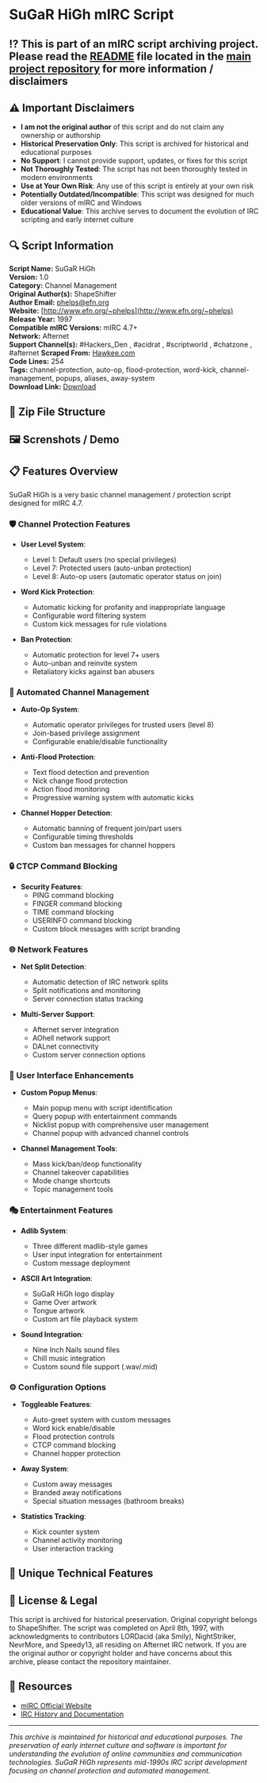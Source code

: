 # SuGaR HiGh mIRC Script

## ⁉️ This is part of an mIRC script archiving project. Please read the [README](https://github.com/sorzkode/mirc_scripts_archive/blob/main/README.md) file located in the [main project repository](https://github.com/sorzkode/mirc_scripts_archive) for more information / disclaimers  

## ⚠️ Important Disclaimers

- **I am not the original author** of this script and do not claim any ownership or authorship
- **Historical Preservation Only**: This script is archived for historical and educational purposes
- **No Support**: I cannot provide support, updates, or fixes for this script
- **Not Thoroughly Tested**: The script has not been thoroughly tested in modern environments
- **Use at Your Own Risk**: Any use of this script is entirely at your own risk
- **Potentially Outdated/Incompatible**: This script was designed for much older versions of mIRC and Windows
- **Educational Value**: This archive serves to document the evolution of IRC scripting and early internet culture

## 🔍 Script Information

**Script Name:** SuGaR HiGh  
**Version:** 1.0  
**Category:** Channel Management  
**Original Author(s):** ShapeShifter  
**Author Email:** <phelps@efn.org>  
**Website:** [http://www.efn.org/~phelps](http://www.efn.org/~phelps) 
**Release Year:** 1997  
**Compatible mIRC Versions:** mIRC 4.7+  
**Network:** Afternet  
**Support Channel(s):** #Hackers_Den , #acidrat , #scriptworld , #chatzone , #afternet
**Scraped From:** [Hawkee.com](http://www.hawkee.com:80/scripts/sugarhi.zip)  
**Code Lines:** 254  
**Tags:** channel-protection, auto-op, flood-protection, word-kick, channel-management, popups, aliases, away-system  
**Download Link:** [Download](https://github.com/sorzkode/mirc_scripts_archive/raw/main/hawkee.com/sugarhigh_script/sugarhigh_script.zip)  

## 📂 Zip File Structure

## 🖼️ Screnshots / Demo

## 📋 Features Overview

SuGaR HiGh is a very basic channel management / protection script designed for mIRC 4.7.

### 🛡️ Channel Protection Features

- **User Level System**:
  - Level 1: Default users (no special privileges)
  - Level 7: Protected users (auto-unban protection)
  - Level 8: Auto-op users (automatic operator status on join)

- **Word Kick Protection**:
  - Automatic kicking for profanity and inappropriate language
  - Configurable word filtering system
  - Custom kick messages for rule violations

- **Ban Protection**:
  - Automatic protection for level 7+ users
  - Auto-unban and reinvite system
  - Retaliatory kicks against ban abusers

### 🤖 Automated Channel Management

- **Auto-Op System**:
  - Automatic operator privileges for trusted users (level 8)
  - Join-based privilege assignment
  - Configurable enable/disable functionality

- **Anti-Flood Protection**:
  - Text flood detection and prevention
  - Nick change flood protection
  - Action flood monitoring
  - Progressive warning system with automatic kicks

- **Channel Hopper Detection**:
  - Automatic banning of frequent join/part users
  - Configurable timing thresholds
  - Custom ban messages for channel hoppers

### 🔒 CTCP Command Blocking

- **Security Features**:
  - PING command blocking
  - FINGER command blocking
  - TIME command blocking
  - USERINFO command blocking
  - Custom block messages with script branding

### 🌐 Network Features

- **Net Split Detection**:
  - Automatic detection of IRC network splits
  - Split notifications and monitoring
  - Server connection status tracking

- **Multi-Server Support**:
  - Afternet server integration
  - AOhell network support
  - DALnet connectivity
  - Custom server connection options

### 🎨 User Interface Enhancements

- **Custom Popup Menus**:
  - Main popup menu with script identification
  - Query popup with entertainment commands
  - Nicklist popup with comprehensive user management
  - Channel popup with advanced channel controls

- **Channel Management Tools**:
  - Mass kick/ban/deop functionality
  - Channel takeover capabilities
  - Mode change shortcuts
  - Topic management tools

### 🎭 Entertainment Features

- **Adlib System**:
  - Three different madlib-style games
  - User input integration for entertainment
  - Custom message deployment

- **ASCII Art Integration**:
  - SuGaR HiGh logo display
  - Game Over artwork
  - Tongue artwork
  - Custom art file playback system

- **Sound Integration**:
  - Nine Inch Nails sound files
  - Chill music integration
  - Custom sound file support (.wav/.mid)

### ⚙️ Configuration Options

- **Toggleable Features**:
  - Auto-greet system with custom messages
  - Word kick enable/disable
  - Flood protection controls
  - CTCP command blocking
  - Channel hopper protection

- **Away System**:
  - Custom away messages
  - Branded away notifications
  - Special situation messages (bathroom breaks)

- **Statistics Tracking**:
  - Kick counter system
  - Channel activity monitoring
  - User interaction tracking

## 🎯 Unique Technical Features

## 📜 License & Legal

This script is archived for historical preservation. Original copyright belongs to ShapeShifter. The script was completed on April 8th, 1997, with acknowledgments to contributors LORDacid (aka Smily), NightStriker, NevrMore, and Speedy13, all residing on Afternet IRC network. If you are the original author or copyright holder and have concerns about this archive, please contact the repository maintainer.

## 🔗 Resources

- [mIRC Official Website](https://www.mirc.com/)
- [IRC History and Documentation](https://tools.ietf.org/rfc/rfc1459.txt)

---

*This archive is maintained for historical and educational purposes. The preservation of early internet culture and software is important for understanding the evolution of online communities and communication technologies. SuGaR HiGh represents mid-1990s IRC script development focusing on channel protection and automated management.*